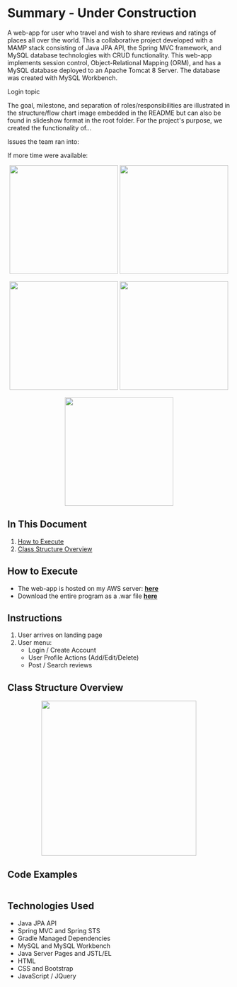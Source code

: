 # Summary - Under Construction
A web-app for user who travel and wish to share reviews and ratings of places all over the world. This a collaborative project developed with a MAMP stack consisting of Java JPA API, the Spring MVC framework, and MySQL database technologies with CRUD functionality. This web-app implements session control, Object-Relational Mapping (ORM), and has a MySQL database deployed to an Apache Tomcat 8 Server.  The database was created with MySQL Workbench.

Login topic

The goal, milestone, and separation of roles/responsibilities are illustrated in the structure/flow chart image embedded in the README but can also be found in slideshow format in the root folder. For the project's purpose, we created the functionality of...

Issues the team ran into:


If more time were available:


<p align="center">
<img src="#" height="245">
<img src="#" height="245"></p>
<p align="center">
<img src="#" height="245">
<img src="#" height="245"></p>
<p align="center"><img src="#" height="245"></p>


## In This Document
1. [How to Execute](#how-to-execute)
2. [Class Structure Overview](#class-structure-overview)

## How to Execute
- The web-app is hosted on my AWS server: <a href="http://www.chiangs.ninja:8080/TripLight/">**here**</a>
- Download the entire program as a .war file <a href="TripLight.war">**here**</a>

## Instructions
1. User arrives on landing page
2. User menu:
    - Login / Create Account
    - User Profile Actions (Add/Edit/Delete)
    - Post / Search reviews


## Class Structure Overview


<p align="center">
<img src="#" height="350">
</p>

## Code Examples
```Java
```


## Technologies Used
- Java JPA API
- Spring MVC and Spring STS
- Gradle Managed Dependencies
- MySQL and MySQL Workbench
- Java Server Pages and JSTL/EL
- HTML
- CSS and Bootstrap
- JavaScript / JQuery
